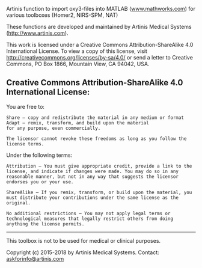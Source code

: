 Artinis function to import oxy3-files into MATLAB (www.mathworks.com) for various toolboxes (Homer2, NIRS-SPM, NAT)

These functions are developed and maintained by Artinis Medical Systems (http://www.artinis.com). 

This work is licensed under a Creative Commons Attribution-ShareAlike 4.0 International License. To view a copy of this license, visit http://creativecommons.org/licenses/by-sa/4.0/ or send a letter to Creative Commons, PO Box 1866, Mountain View, CA 94042, USA.

Creative Commons Attribution-ShareAlike 4.0 International License:
-----------------------------------
You are free to:

    Share — copy and redistribute the material in any medium or format
    Adapt — remix, transform, and build upon the material
    for any purpose, even commercially.

    The licensor cannot revoke these freedoms as long as you follow the license terms.

Under the following terms:

    Attribution — You must give appropriate credit, provide a link to the license, and indicate if changes were made. You may do so in any reasonable manner, but not in any way that suggests the licensor endorses you or your use.

    ShareAlike — If you remix, transform, or build upon the material, you must distribute your contributions under the same license as the original.

    No additional restrictions — You may not apply legal terms or technological measures that legally restrict others from doing anything the license permits.

-----------------------------------

This toolbox is not to be used for medical or clinical purposes.

Copyright (c) 2015-2018 by Artinis Medical Systems.
Contact: askforinfo@artinis.com

